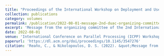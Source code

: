 ```yaml
---
title: "Proceedings of the International Workshop on Deployment and Use of Accelerators"
collection: publications
category: volumes
permalink: /publication/2022-08-01-message-2nd-duac-organizing-committee
excerpt: 'Message from the organizing committee of the 2nd International Workshop on Deployment and Use of Accelerators.'
date: 2022-08-01
venue: 'International Conference on Parallel Processing (ICPP) Workshops'
paperurl: 'https://dl.acm.org/doi/proceedings/10.1145/3547276'
citation: 'Reaño, C., & Nikolopoulos, D. S. (2022). &quot;Message from the 2nd DUAC Organizing Committee.&quot; In <i>51st International Conference on Parallel Processing, ICPP 2022</i>.'
---
```

